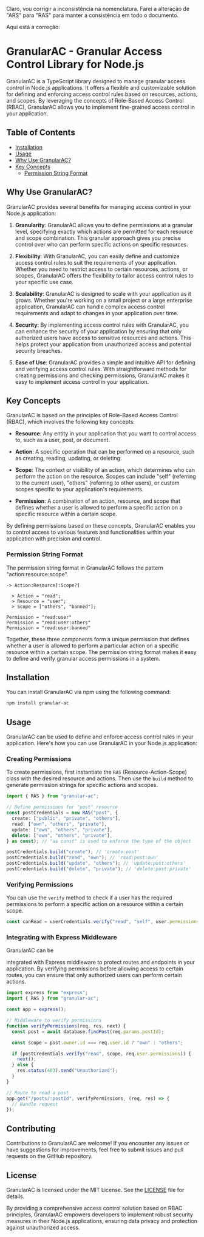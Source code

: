 Claro, vou corrigir a inconsistência na nomenclatura. Farei a alteração de "ARS" para "RAS" para manter a consistência em todo o documento.

Aqui está a correção:

# GranularAC - Granular Access Control Library for Node.js

GranularAC is a TypeScript library designed to manage granular access control in Node.js applications. It offers a flexible and customizable solution for defining and enforcing access control rules based on resources, actions, and scopes. By leveraging the concepts of Role-Based Access Control (RBAC), GranularAC allows you to implement fine-grained access control in your application.

## Table of Contents

- [Installation](#installation)
- [Usage](#usage)
- [Why Use GranularAC?](#why-use-granularac)
- [Key Concepts](#key-concepts)
  - [Permission String Format](#permission-string-format)

## Why Use GranularAC?

GranularAC provides several benefits for managing access control in your Node.js application:

1. **Granularity**: GranularAC allows you to define permissions at a granular level, specifying exactly which actions are permitted for each resource and scope combination. This granular approach gives you precise control over who can perform specific actions on specific resources.

2. **Flexibility**: With GranularAC, you can easily define and customize access control rules to suit the requirements of your application. Whether you need to restrict access to certain resources, actions, or scopes, GranularAC offers the flexibility to tailor access control rules to your specific use case.

3. **Scalability**: GranularAC is designed to scale with your application as it grows. Whether you're working on a small project or a large enterprise application, GranularAC can handle complex access control requirements and adapt to changes in your application over time.

4. **Security**: By implementing access control rules with GranularAC, you can enhance the security of your application by ensuring that only authorized users have access to sensitive resources and actions. This helps protect your application from unauthorized access and potential security breaches.

5. **Ease of Use**: GranularAC provides a simple and intuitive API for defining and verifying access control rules. With straightforward methods for creating permissions and checking permissions, GranularAC makes it easy to implement access control in your application.

## Key Concepts

GranularAC is based on the principles of Role-Based Access Control (RBAC), which involves the following key concepts:

- **Resource**: Any entity in your application that you want to control access to, such as a user, post, or document.

- **Action**: A specific operation that can be performed on a resource, such as creating, reading, updating, or deleting.

- **Scope**: The context or visibility of an action, which determines who can perform the action on the resource. Scopes can include "self" (referring to the current user), "others" (referring to other users), or custom scopes specific to your application's requirements.

- **Permission**: A combination of an action, resource, and scope that defines whether a user is allowed to perform a specific action on a specific resource within a certain scope.

By defining permissions based on these concepts, GranularAC enables you to control access to various features and functionalities within your application with precision and control.

### Permission String Format

The permission string format in GranularAC follows the pattern "action:resource:scope".

```
-> Action:Resource[:Scope?]

  > Action = "read";
  > Resource = "user";
  > Scope = ["others", "banned"];

Permission = "read:user"
Permission = "read:user:others"
Permission = "read:user:banned"
```

Together, these three components form a unique permission that defines whether a user is allowed to perform a particular action on a specific resource within a certain scope. The permission string format makes it easy to define and verify granular access permissions in a system.

## Installation

You can install GranularAC via npm using the following command:

```bash
npm install granular-ac
```

## Usage

GranularAC can be used to define and enforce access control rules in your application. Here's how you can use GranularAC in your Node.js application:

### Creating Permissions

To create permissions, first instantiate the `RAS` (Resource-Action-Scope) class with the desired resource and actions. Then use the `build` method to generate permission strings for specific actions and scopes.

```typescript
import { RAS } from "granular-ac";

// Define permissions for "post" resource
const postCredentials = new RAS("post", {
  create: ["public", "private", "others"],
  read: ["own", "others", "private"],
  update: ["own", "others", "private"],
  delete: ["own", "others", "private"],
} as const); // "as const" is used to enforce the type of the object

postCredentials.build("create"); // 'create:post'
postCredentials.build("read", "own"); // 'read:post:own'
postCredentials.build("update", "others"); // 'update:post:others'
postCredentials.build("delete", "private"); // 'delete:post:private'
```

### Verifying Permissions

You can use the `verify` method to check if a user has the required permissions to perform a specific action on a resource within a certain scope.

```typescript
const canRead = userCredentials.verify("read", "self", user.permissions);
```

### Integrating with Express Middleware

GranularAC can be

integrated with Express middleware to protect routes and endpoints in your application. By verifying permissions before allowing access to certain routes, you can ensure that only authorized users can perform certain actions.

```typescript
import express from "express";
import { RAS } from "granular-ac";

const app = express();

// Middleware to verify permissions
function verifyPermissions(req, res, next) {
  const post = await database.findPost(req.params.postId);

  const scope = post.owner.id === req.user.id ? "own" : "others";

  if (postCredentials.verify("read", scope, req.user.permissions)) {
    next();
  } else {
    res.status(403).send("Unauthorized");
  }
}

// Route to read a post
app.get("/posts/:postId", verifyPermissions, (req, res) => {
  // Handle request
});
```

## Contributing

Contributions to GranularAC are welcome! If you encounter any issues or have suggestions for improvements, feel free to submit issues and pull requests on the GitHub repository.

## License

GranularAC is licensed under the MIT License. See the [LICENSE](LICENSE) file for details.

By providing a comprehensive access control solution based on RBAC principles, GranularAC empowers developers to implement robust security measures in their Node.js applications, ensuring data privacy and protection against unauthorized access.
